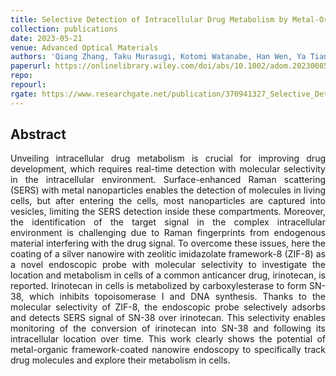 ```yaml
---
title: Selective Detection of Intracellular Drug Metabolism by Metal‐Organic Framework‐Coated Plasmonic Nanowire
collection: publications
date: 2023-05-21
venue: Advanced Optical Materials
authors: 'Qiang Zhang, Taku Murasugi, Kotomi Watanabe, Han Wen, Ya Tian, Monica Ricci, Susana Rocha, Tomoko Inose, Hitoshi Kasai, Farsai Taemaitree, Hiroshi Uji‐i, Kenji Hirai, Beatrice Fortuni'
paperurl: https://onlinelibrary.wiley.com/doi/abs/10.1002/adom.202300856
repo:
repourl:
rgate: https://www.researchgate.net/publication/370941327_Selective_Detection_of_Intracellular_Drug_Metabolism_by_Metal-Organic_Framework-Coated_Plasmonic_Nanowire
---
```


<h2> Abstract </h2>
<p align= "justify">
Unveiling intracellular drug metabolism is crucial for improving drug development, which requires real-time detection with molecular selectivity in the intracellular environment. Surface-enhanced Raman scattering (SERS) with metal nanoparticles enables the detection of molecules in living cells, but after entering the cells, most nanoparticles are captured into vesicles, limiting the SERS detection inside these compartments. Moreover, the identification of the target signal in the complex intracellular environment is challenging due to Raman fingerprints from endogenous material interfering with the drug signal. To overcome these issues, here the coating of a silver nanowire with zeolitic imidazolate framework-8 (ZIF-8) as a novel endoscopic probe with molecular selectivity to investigate the location and metabolism in cells of a common anticancer drug, irinotecan, is reported. Irinotecan in cells is metabolized by carboxylesterase to form SN-38, which inhibits topoisomerase I and DNA synthesis. Thanks to the molecular selectivity of ZIF-8, the endoscopic probe selectively adsorbs and detects SERS signal of SN-38 over irinotecan. This selectivity enables monitoring of the conversion of irinotecan into SN-38 and following its intracellular location over time. This work clearly shows the potential of metal-organic framework-coated nanowire endoscopy to specifically track drug molecules and explore their metabolism in cells.
